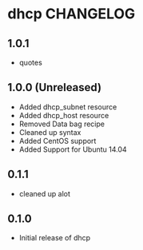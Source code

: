 dhcp CHANGELOG
==============

1.0.1
-----

- quotes

1.0.0 (Unreleased)
------------------

- Added dhcp_subnet resource
- Added dhcp_host resource
- Removed Data bag recipe
- Cleaned up syntax
- Added CentOS support
- Added Support for Ubuntu 14.04

0.1.1
-----

- cleaned up alot

0.1.0
-----

- Initial release of dhcp
